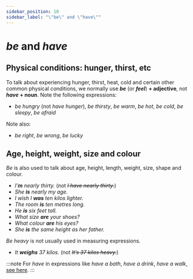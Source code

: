 ```yaml
---
sidebar_position: 10
sidebar_label: "\"be\" and \"have\""
---
```


# *be* and *have*

## Physical conditions: hunger, thirst, etc

To talk about experiencing hunger, thirst, heat, cold and certain other common physical conditions, we normally use ***be*** (or ***feel***) **+ adjective**, not ***have* + noun**. Note the following expressions:

- *be hungry* (not *have hunger*), *be thirsty*, *be warm*, *be hot*, *be cold*, *be sleepy*, *be afraid*

Note also:

- *be right*, *be wrong*, *be lucky*

## Age, height, weight, size and colour

*Be* is also used to talk about age, height, length, weight, size, shape and colour.

- *I’**m** nearly thirty.* (not *~~I have nearly thirty.~~*)
- *She **is** nearly my age.*
- *I wish I **was** ten kilos lighter.*
- *The room **is** ten metres long.*
- *He **is** six feet tall.*
- *What size **are** your shoes?*
- *What colour **are** his eyes?*
- *She **is** the same height as her father.*

*Be heavy* is not usually used in measuring expressions.

- *It **weighs** 37 kilos.* (not *~~It’s 37 kilos heavy.~~*)

:::note
For *have* in expressions like *have a bath*, *have a drink*, *have a walk*, [see here](./have-actions).
:::
